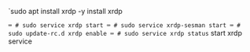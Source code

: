 `sudo apt install xrdp -y
install xrdp

`⌨ # sudo service xrdp start ⌨ # sudo service xrdp-sesman start ⌨ # sudo update-rc.d xrdp enable ⌨ # sudo service xrdp status`
start xrdp service